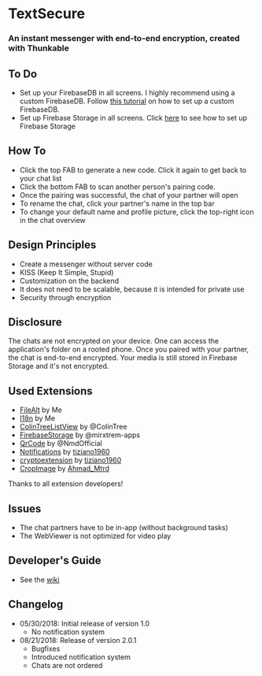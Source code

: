 # TextSecure
### An instant messenger with end-to-end encryption, created with Thunkable

## To Do
* Set up your FirebaseDB in all screens. I highly recommend using a custom FirebaseDB. Follow [this tutorial](https://community.thunkable.com/t/firebase-and-where-to-put-it/713/2) 
on how to set up a custom FirebaseDB. 
* Set up Firebase Storage in all screens. Click [here](https://community.thunkable.com/t/free-firebasestorage-extension/8544) to see how to set up Firebase Storage

## How To
* Click the top FAB to generate a new code. Click it again to get back to your chat list
* Click the bottom FAB to scan another person's pairing code.
* Once the pairing was successful, the chat of your partner will open
* To rename the chat, click your partner's name in the top bar
* To change your default name and profile picture, click the top-right icon in the chat overview

## Design Principles
* Create a messenger without server code
* KISS (Keep It Simple, Stupid)
* Customization on the backend
* It does not need to be scalable, because it is intended for private use
* Security through encryption

## Disclosure
The chats are not encrypted on your device. One can access the application's folder on a rooted phone. 
Once you paired with your partner, the chat is end-to-end encrypted. Your media is still stored in Firebase Storage and it's not encrypted.

## Used Extensions
* [FileAlt](https://github.com/10MINT/extensions/tree/master/FileAlt) by Me
* [I18n](https://github.com/10MINT/extensions/tree/master/I18n) by Me
* [ColinTreeListView](http://aix.colintree.cn/en/extensions/ColinTreeListView.html) by @ColinTree
* [FirebaseStorage](https://community.thunkable.com/t/free-firebasestorage-extension/8544) by @mirxtrem-apps
* [QrCode](https://nmd-apps.jimdo.com/extensions/nmd-extensions/#3) by @NmdOfficial
* [Notifications](https://community.thunkable.com/t/new-notification-to-status-bar-extension/11722) by [tiziano1960](https://community.thunkable.com/u/tiziano1960/summary)
* [cryptoextension](https://community.thunkable.com/t/free-another-aes-encryption-extension/9722) by [tiziano1960](https://community.thunkable.com/u/tiziano1960/summary)
* [CropImage](https://community.thunkable.com/t/the-extension-of-cropping-the-image/39480) by [Ahmad_Mtrd](https://community.thunkable.com/u/Ahmad_Mtrd/summary)

Thanks to all extension developers!

## Issues
* The chat partners have to be in-app (without background tasks)
* The WebViewer is not optimized for video play

## Developer's Guide
* See the [wiki](https://github.com/10MINT/textme-sources/wiki)

## Changelog
* 05/30/2018: Initial release of version 1.0
  * No notification system
* 08/21/2018: Release of version 2.0.1
  * Bugfixes
  * Introduced notification system
  * Chats are not ordered